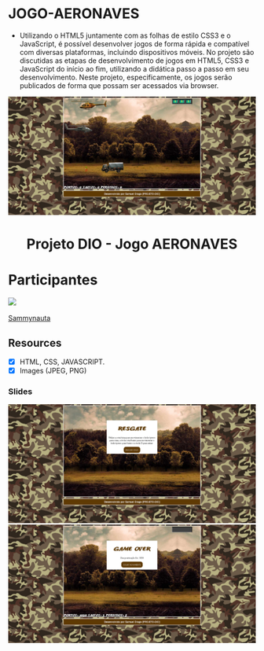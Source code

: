# JOGO-AERONAVES


- Utilizando o HTML5 juntamente com as folhas de estilo CSS3 e o JavaScript, é possível desenvolver jogos de forma rápida e compatível com diversas plataformas, incluindo dispositivos móveis. No projeto são discutidas as etapas de desenvolvimento de jogos em HTML5, CSS3 e JavaScript do início ao fim, utilizando a didática passo a passo em seu desenvolvimento. Neste projeto, especificamente, os jogos serão publicados de forma que possam ser acessados via browser.

<img src="imgs/slide2.jpg">

<h1 align="center">
Projeto DIO - Jogo AERONAVES
</h1>

# Participantes
[<img src="https://avatars.githubusercontent.com/u/78274299?s=460&u=ff8ad4d8a803bf74541ca2b3e40b85402496f657&v=4" width="75px;"/>](https://github.com/Sammynauta)

[Sammynauta](https://github.com/Sammynauta)


## Resources

- [x] HTML, CSS, JAVASCRIPT.
- [x] Images (JPEG, PNG)

### Slides
<img src="imgs/slide1.jpg">
<img src="imgs/slide3.jpg">
